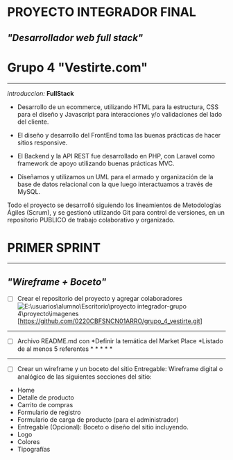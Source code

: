 # PROYECTO INTEGRADOR FINAL
## *"Desarrollador web full stack"*
# Grupo 4 **"Vestirte.com"**
___
_introduccion:_
**FullStack**
* Desarrollo de un ecommerce, utilizando HTML para la estructura, CSS para el diseño y Javascript para interacciones y/o validaciones del lado del cliente.

* El diseño y desarrollo del FrontEnd toma las buenas prácticas de hacer sitios
responsive.
* El Backend y la API REST fue desarrollado en PHP, con Laravel como framework
de apoyo utilizando buenas prácticas MVC.

* Diseñamos y utilizamos un UML para el armado y organización de la base de
datos relacional con la que luego interactuamos a través de MySQL.

Todo el proyecto se desarrolló siguiendo los lineamientos de Metodologías Ágiles
(Scrum), y se gestionó utilizando Git para control de versiones, en un repositorio PUBLICO de trabajo colaborativo y organizado.


# PRIMER SPRINT
___
## *"Wireframe + Boceto"* 

- [ ] Crear el repositorio del proyecto y agregar colaboradores
![E:\usuarios\alumno\Escritorio\proyecto integrador-grupo 4\proyecto\imagenes](Repositorio)[https://github.com/0220CBFSNCN01ARRO/grupo_4_vestirte.git]
___ 
- [ ] Archivo README.md con
*Definir la temática del Market Place
*Listado de al menos 5 referentes
    *
    *
    *
    *
    *
___
- [ ] Crear un wireframe y un boceto del sitio
    Entregable: Wireframe digital o analógico de las siguientes secciones del sitio:
* Home
* Detalle de producto
* Carrito de compras
* Formulario de registro
* Formulario de carga de producto (para el administrador)
* Entregable (Opcional): Boceto o diseño del sitio incluyendo.
* Logo
* Colores
* Tipografías
